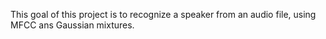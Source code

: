 This goal of this project is to recognize a speaker from an audio file, 
using MFCC ans Gaussian mixtures.
